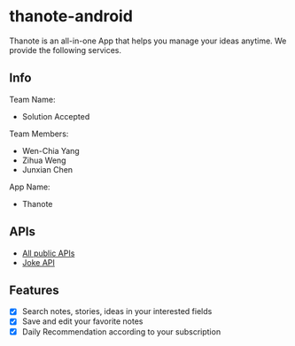 # thanote-android
Thanote is an all-in-one App that helps you manage your ideas anytime. We provide the following services.

## Info

Team Name:

- Solution Accepted

Team Members:

- Wen-Chia Yang
- Zihua Weng
- Junxian Chen

App Name:

- Thanote

## APIs

- [All public APIs](https://github.com/public-apis/public-apis)
- [Joke API](https://sv443.net/jokeapi/v2)

## Features
- [x] Search notes, stories, ideas in your interested fields
- [x] Save and edit your favorite notes
- [x] Daily Recommendation according to your subscription